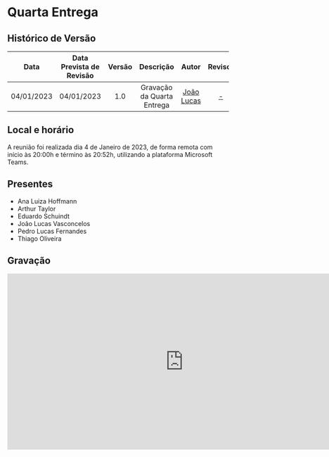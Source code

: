 # Quarta Entrega

## <a>Histórico de Versão</a>
|Data|Data Prevista de Revisão|Versão|Descrição|Autor|Revisor|
| :----------: |:-----------:| :------: | :-----------: | :---------: |:---------: |
|04/01/2023|04/01/2023|1.0|Gravação da Quarta Entrega| [João Lucas](https://github.com/Hackairos)| [-](https://github.com/) |

## <a>Local e horário</a>

A reunião foi realizada dia 4 de Janeiro de 2023, de forma remota com início às 20:00h e término às 20:52h, utilizando a plataforma Microsoft Teams.

## <a>Presentes</a>

- Ana Luiza Hoffmann
- Arthur Taylor
- Eduardo Schuindt
- João Lucas Vasconcelos
- Pedro Lucas Fernandes
- Thiago Oliveira

## <a>Gravação</a>

<center>
<iframe width="800" height="400" src="https://www.youtube-nocookie.com/embed/qE5pZoyGdqc" frameborder="0" allow="accelerometer; autoplay; clipboard-write; encrypted-media; gyroscope; picture-in-picture" allowfullscreen></iframe>
</center>
